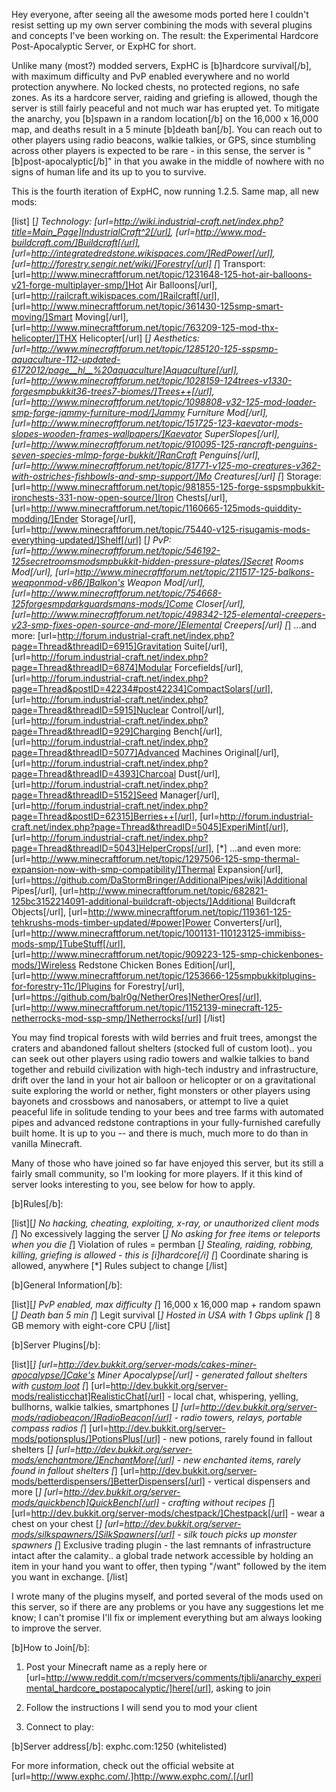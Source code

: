 Hey everyone, after seeing all the awesome mods ported here I couldn't resist setting up my own server combining the mods with several plugins and concepts I've been working on. The result: the Experimental Hardcore Post-Apocalyptic Server, or ExpHC for short.

Unlike many (most?) modded servers, ExpHC is [b]hardcore survival[/b], with maximum difficulty and PvP enabled everywhere and no world protection anywhere. No locked chests, no protected regions, no safe zones. As its a hardcore server, raiding and griefing is allowed, though the server is still fairly peaceful and not much war has erupted yet. To mitigate the anarchy, you [b]spawn in a random location[/b] on the 16,000 x 16,000 map, and deaths result in a 5 minute [b]death ban[/b]. You can reach out to other players using radio beacons, walkie talkies, or GPS, since stumbling across other players is expected to be rare - in this sense, the server is "[b]post-apocalyptic[/b]" in that you awake in the middle of nowhere with no signs of human life and its up to you to survive.

This is the fourth iteration of ExpHC, now running 1.2.5. Same map, all new mods:

[list]
[*] Technology: [url=http://wiki.industrial-craft.net/index.php?title=Main_Page]IndustrialCraft^2[/url], [url=http://www.mod-buildcraft.com/]Buildcraft[/url], [url=http://integratedredstone.wikispaces.com/]RedPower[/url], [url=http://forestry.sengir.net/wiki/]Forestry[/url]
[*] Transport:  [url=http://www.minecraftforum.net/topic/1231648-125-hot-air-balloons-v21-forge-multiplayer-smp/]Hot Air Balloons[/url], [url=http://railcraft.wikispaces.com/]Railcraft[/url], [url=http://www.minecraftforum.net/topic/361430-125smp-smart-moving/]Smart Moving[/url], [url=http://www.minecraftforum.net/topic/763209-125-mod-thx-helicopter/]THX Helicopter[/url]
[*] Aesthetics: [url=http://www.minecraftforum.net/topic/1285120-125-sspsmp-aquaculture-112-updated-6172012/page__hl__%20aquaculture]Aquaculture[/url], [url=http://www.minecraftforum.net/topic/1028159-124trees-v1330-forgesmpbukkit36-trees7-biomes/]Trees++[/url], [url=http://www.minecraftforum.net/topic/1098808-v32-125-mod-loader-smp-forge-jammy-furniture-mod/]Jammy Furniture Mod[/url], [url=http://www.minecraftforum.net/topic/151725-123-kaevator-mods-slopes-wooden-frames-wallpapers/]Kaevator SuperSlopes[/url], [url=http://www.minecraftforum.net/topic/910095-125-rancraft-penguins-seven-species-mlmp-forge-bukkit/]RanCraft Penguins[/url], [url=http://www.minecraftforum.net/topic/81771-v125-mo-creatures-v362-with-ostriches-fishbowls-and-smp-support/]Mo Creatures[/url]
[*] Storage: [url=http://www.minecraftforum.net/topic/981855-125-forge-sspsmpbukkit-ironchests-331-now-open-source/]Iron Chests[/url], [url=http://www.minecraftforum.net/topic/1160665-125mods-quiddity-modding/]Ender Storage[/url], [url=http://www.minecraftforum.net/topic/75440-v125-risugamis-mods-everything-updated/]Shelf[/url]
[*] PvP: [url=http://www.minecraftforum.net/topic/546192-125secretroomsmodsmpbukkit-hidden-pressure-plates/]Secret Rooms Mod[/url], [url=http://www.minecraftforum.net/topic/211517-125-balkons-weaponmod-v86/]Balkon's Weapon Mod[/url],  [url=http://www.minecraftforum.net/topic/754668-125forgesmpdarkguardsmans-mods/]Come Closer[/url], [url=http://www.minecraftforum.net/topic/498342-125-elemental-creepers-v23-smp-fixes-open-source-and-more/]Elemental Creepers[/url]
[*] ...and more: [url=http://forum.industrial-craft.net/index.php?page=Thread&threadID=6915]Gravitation Suite[/url], [url=http://forum.industrial-craft.net/index.php?page=Thread&threadID=6874]Modular Forcefields[/url], [url=http://forum.industrial-craft.net/index.php?page=Thread&postID=42234#post42234]CompactSolars[/url], [url=http://forum.industrial-craft.net/index.php?page=Thread&threadID=5915]Nuclear Control[/url], [url=http://forum.industrial-craft.net/index.php?page=Thread&threadID=929]Charging Bench[/url], [url=http://forum.industrial-craft.net/index.php?page=Thread&threadID=5077]Advanced Machines Original[/url], [url=http://forum.industrial-craft.net/index.php?page=Thread&threadID=4393]Charcoal Dust[/url], [url=http://forum.industrial-craft.net/index.php?page=Thread&threadID=5152]Seed Manager[/url], [url=http://forum.industrial-craft.net/index.php?page=Thread&postID=62315]Berries++[/url], [url=http://forum.industrial-craft.net/index.php?page=Thread&threadID=5045]ExperiMint[/url], [url=http://forum.industrial-craft.net/index.php?page=Thread&threadID=5043]HelperCrops[/url],
[*] ...and even more: [url=http://www.minecraftforum.net/topic/1297506-125-smp-thermal-expansion-now-with-smp-compatibility/]Thermal Expansion[/url], [url=https://github.com/DaStormBringer/AdditionalPipes/wiki]Additional Pipes[/url], [url=http://www.minecraftforum.net/topic/682821-125bc3152214091-additional-buildcraft-objects/]Additional Buildcraft Objects[/url], [url=http://www.minecraftforum.net/topic/119361-125-tehkrushs-mods-timber-updated/#power]Power Converters[/url], [url=http://www.minecraftforum.net/topic/1001131-110123125-immibiss-mods-smp/]TubeStuff[/url], [url=http://www.minecraftforum.net/topic/909223-125-smp-chickenbones-mods/]Wireless Redstone Chicken Bones Edition[/url], [url=http://www.minecraftforum.net/topic/1253666-125smpbukkitplugins-for-forestry-11c/]Plugins for Forestry[/url], [url=https://github.com/balr0g/NetherOres]NetherOres[/url], [url=http://www.minecraftforum.net/topic/1152139-minecraft-125-netherrocks-mod-ssp-smp/]Netherrocks[/url]
[/list]

You may find tropical forests with wild berries and fruit trees, amongst the craters and abandoned fallout shelters (stocked full of custom loot).. you can seek out other players using radio towers and walkie talkies to band together and rebuild civilization with high-tech industry and infrastructure, drift over the land in your hot air balloon or helicopter or on a gravitational suite exploring the world or nether, fight monsters or other players using bayonets and crossbows and nanosabers, or attempt to live a quiet peaceful life in solitude tending to your bees and tree farms with automated pipes and advanced redstone contraptions in your fully-furnished carefully built home. It is up to you -- and there is much, much more to do than in vanilla Minecraft.

Many of those who have joined so far have enjoyed this server, but its still a fairly small community, so I'm looking for more players. If it this kind of server looks interesting to you, see below for how to apply.

[b]Rules[/b]:

[list][*] No hacking, cheating, exploiting, x-ray, or unauthorized client mods
[*] No excessively lagging the server
[*] No asking for free items or teleports when you die
[*] Violation of rules = permban
[*] Stealing, raiding, robbing, killing, griefing is allowed - this is [i]hardcore[/i]
[*] Coordinate sharing is allowed, anywhere 
[*] Rules subject to change 
[/list]

[b]General Information[/b]:

[list][*] PvP enabled, max difficulty
[*] 16,000 x 16,000 map + random spawn
[*] Death ban 5 min
[*] Legit survival
[*] Hosted in USA with 1 Gbps uplink
[*] 8 GB memory with eight-core CPU
[/list]

[b]Server Plugins[/b]:

[list][*] [url=http://dev.bukkit.org/server-mods/cakes-miner-apocalypse/]Cake's Miner Apocalypse[/url] - generated fallout shelters with [custom loot]([url=http://imgur.com/a/xnY6g/]http://imgur.com/a/xnY6g/[/url])
[*] [url=http://dev.bukkit.org/server-mods/realisticchat]RealisticChat[/url] - local chat, whispering, yelling, bullhorns, walkie talkies, smartphones
[*] [url=http://dev.bukkit.org/server-mods/radiobeacon/]RadioBeacon[/url] - radio towers, relays, portable compass radios
[*] [url=http://dev.bukkit.org/server-mods/potionsplus/]PotionsPlus[/url] - new potions, rarely found in fallout shelters
[*] [url=http://dev.bukkit.org/server-mods/enchantmore/]EnchantMore[/url] - new enchanted items, rarely found in fallout shelters
[*] [url=http://dev.bukkit.org/server-mods/betterdispensers/]BetterDispensers[/url] - vertical dispensers and more
[*] [url=http://dev.bukkit.org/server-mods/quickbench]QuickBench[/url] - crafting without recipes
[*] [url=http://dev.bukkit.org/server-mods/chestpack/]Chestpack[/url] - wear a chest on your chest 
[*] [url=http://dev.bukkit.org/server-mods/silkspawners/]SilkSpawners[/url] - silk touch picks up monster spawners
[*] Exclusive trading plugin - the last remnants of infrastructure intact after the calamity.. a global trade network accessible by holding an item in your hand you want to offer, then typing "/want" followed by the item you want in exchange.
[/list]

I wrote many of the plugins myself, and ported several of the mods used on this server, so if there are any problems or you have any suggestions let me know;
I can't promise I'll fix or implement everything but am always looking to improve the server.

[b]How to Join[/b]:

1. Post your Minecraft name as a reply here or [url=http://www.reddit.com/r/mcservers/comments/tjbli/anarchy_experimental_hardcore_postapocalyptic/]here[/url], asking to join

2. Follow the instructions I will send you to mod your client

3. Connect to play:

[b]Server address[/b]: exphc.com:1250 (whitelisted)

For more information, check out the official website at [url=http://www.exphc.com/.]http://www.exphc.com/.[/url]